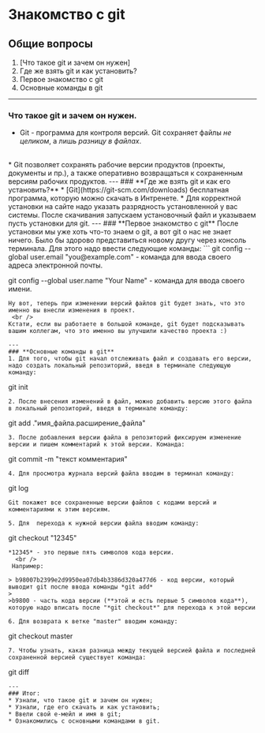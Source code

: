 # Знакомство с git

## Общие вопросы
1. [Что такое git и зачем он нужен]
2. Где же взять git и как установить?
3. Первое знакомство с git
4. Основные команды в git
---
### **Что такое git и зачем он нужен.**
* Git - программа для контроля версий. Git сохраняет файлы *не целиком*, а лишь *разницу в файлах*.
<br />
* Git позволяет сохранять рабочие версии продуктов (проекты, документы и пр.), а также оперативно возвращаться к сохраненным версиям рабочих продуктов.
---
### **Где же взять git и как его установить?**
* [Git](https://git-scm.com/downloads) бесплатная программа, которую можно скачать в Интренете. 
* Для корректной установки на сайте надо указать разрядность установленной у вас системы. После скачивания запускаем установочный файл и указываем пусть установки для git.
---
### **Первое знакомство с git**
После установки мы уже хоть что-то знаем о git, а вот git о нас не знает ничего. Было бы здорово представиться новому другу через консоль терминала. Для этого надо ввести следующие команды:
```
git config --global user.email "you@example.com" - команда для ввода своего адреса электронной почты.

git config --global user.name "Your Name" - команда для ввода своего имени.
```
Ну вот, теперь при изменении версий файлов git будет знать, что это именно вы внесли изменения в проект.
 <br />
Кстати, если вы работаете в большой команде, git будет подсказывать вашим коллегам, что это именно вы улучшили качество проекта :)

---
### **Основные команды в git**
1. Для того, чтобы git начал отслеживать файл и создавать его версии, надо создать локальный репозиторий, введя в терминале следующую команду:
```
git init
```
2. После внесения изменений в файл, можно добавить версию этого файла в локальный репозиторий, введя в терминале команду:
```
git add .\"имя_файла.расширение_файла"
```
3. После добавления версии файла в репозиторий фиксируем изменение версии и пишем комментарий к этой версии. Команда:
```
git commit -m "текст комментария"
```
4. Для просмотра журнала версий файла вводим в терминал команду:
```
git log
```
Git покажет все сохраненные версии файлов с кодами версий и комментариями к этим версиям.

5. Для  перехода к нужной версии файла вводим команду:
```
git checkout "12345"
```
*12345* - это первые пять символов кода версии.
  <br />
 Например:

> b98007b2399e2d9950ea07db4b3386d320a477d6 - код версии, который выводит git после ввода команды *git add*
>
>b9800 - часть кода версии (**этой и есть первые 5 символов кода**), которую надо вписать после "*git checkout*" для перехода к этой версии

6. Для возврата к ветке "master" вводим команду:
```
git checkout master
```
7. Чтобы узнать, какая разница между текущей версией файла и последней сохраненной версией существует команда:
```
git diff
```
---
### Итог:
* Узнали, что такое git и зачем он нужен;
* Узнали, где его скачать и как установить;
* Ввели свой е-мейл и имя в git;
* Ознакомились с основными командами в git.